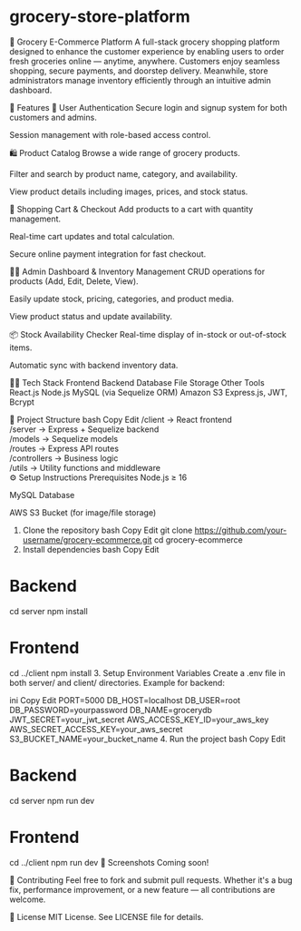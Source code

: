 # grocery-store-platform
🛒 Grocery E-Commerce Platform
A full-stack grocery shopping platform designed to enhance the customer experience by enabling users to order fresh groceries online — anytime, anywhere. Customers enjoy seamless shopping, secure payments, and doorstep delivery. Meanwhile, store administrators manage inventory efficiently through an intuitive admin dashboard.

🚀 Features
👤 User Authentication
Secure login and signup system for both customers and admins.

Session management with role-based access control.

🛍️ Product Catalog
Browse a wide range of grocery products.

Filter and search by product name, category, and availability.

View product details including images, prices, and stock status.

🛒 Shopping Cart & Checkout
Add products to a cart with quantity management.

Real-time cart updates and total calculation.

Secure online payment integration for fast checkout.

🧑‍💼 Admin Dashboard & Inventory Management
CRUD operations for products (Add, Edit, Delete, View).

Easily update stock, pricing, categories, and product media.

View product status and update availability.

📦 Stock Availability Checker
Real-time display of in-stock or out-of-stock items.

Automatic sync with backend inventory data.

🧑‍💻 Tech Stack
Frontend	Backend	Database	File Storage	Other Tools
React.js	Node.js	MySQL (via Sequelize ORM)	Amazon S3	Express.js, JWT, Bcrypt

📁 Project Structure
bash
Copy
Edit
/client       → React frontend  
/server       → Express + Sequelize backend  
/models       → Sequelize models  
/routes       → Express API routes  
/controllers  → Business logic  
/utils        → Utility functions and middleware  
⚙️ Setup Instructions
Prerequisites
Node.js ≥ 16

MySQL Database

AWS S3 Bucket (for image/file storage)

1. Clone the repository
bash
Copy
Edit
git clone https://github.com/your-username/grocery-ecommerce.git
cd grocery-ecommerce
2. Install dependencies
bash
Copy
Edit
# Backend
cd server
npm install

# Frontend
cd ../client
npm install
3. Setup Environment Variables
Create a .env file in both server/ and client/ directories. Example for backend:

ini
Copy
Edit
PORT=5000
DB_HOST=localhost
DB_USER=root
DB_PASSWORD=yourpassword
DB_NAME=grocerydb
JWT_SECRET=your_jwt_secret
AWS_ACCESS_KEY_ID=your_aws_key
AWS_SECRET_ACCESS_KEY=your_aws_secret
S3_BUCKET_NAME=your_bucket_name
4. Run the project
bash
Copy
Edit
# Backend
cd server
npm run dev

# Frontend
cd ../client
npm run dev
📸 Screenshots
Coming soon!

🙌 Contributing
Feel free to fork and submit pull requests. Whether it's a bug fix, performance improvement, or a new feature — all contributions are welcome.

📄 License
MIT License. See LICENSE file for details.
